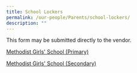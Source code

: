 ```yaml
---
title: School Lockers
permalink: /our-people/Parents/school-lockers/
description: ""
---
```

This form may be submitted directly to the vendor.  
  
[Methodist Girls' School (Primary)](https://drive.google.com/file/d/1P68yLfMud1i4mZ2olnKsieAe80-c5mop/view?usp=sharing)  

[Methodist Girls' School (Secondary)](https://drive.google.com/file/d/1QgPGCMY2vazwfpjXyALzgLGe1VnV0LW5/view?usp=sharing)